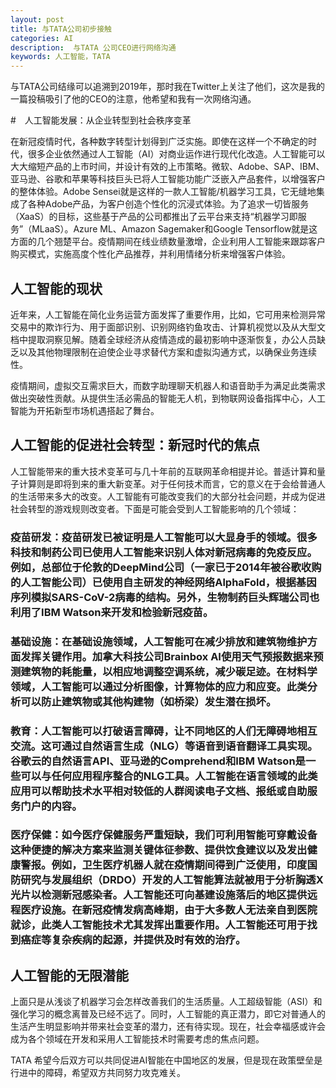 ```yaml
---
layout: post
title: 与TATA公司初步接触
categories: AI
description:  与TATA 公司CEO进行网络沟通
keywords: 人工智能，TATA
---
```


与TATA公司结缘可以追溯到2019年，那时我在Twitter上关注了他们，这次是我的一篇投稿吸引了他的CEO的注意，他希望和我有一次网络沟通。

#　人工智能发展：从企业转型到社会秩序变革

在新冠疫情时代，各种数字转型计划得到广泛实施。即使在这样一个不确定的时代，很多企业依然通过人工智能（AI）对商业运作进行现代化改造。人工智能可以大大缩短产品的上市时间，并设计有效的上市策略。微软、Adobe、SAP、IBM、亚马逊、谷歌和苹果等科技巨头已将人工智能功能广泛嵌入产品套件，以增强客户的整体体验。Adobe Sensei就是这样的一款人工智能/机器学习工具，它无缝地集成了各种Adobe产品，为客户创造个性化的沉浸式体验。为了追求一切皆服务（XaaS）的目标，这些基于产品的公司都推出了云平台来支持“机器学习即服务”（MLaaS）。Azure ML、Amazon Sagemaker和Google Tensorflow就是这方面的几个翘楚平台。疫情期间在线业绩数量激增，企业利用人工智能来跟踪客户购买模式，实施高度个性化产品推荐，并利用情绪分析来增强客户体验。

## 人工智能的现状

近年来，人工智能在简化业务运营方面发挥了重要作用，比如，它可用来检测异常交易中的欺诈行为、用于面部识别、识别网络钓鱼攻击、计算机视觉以及从大型文档中提取洞察见解。随着全球经济从疫情造成的最初影响中逐渐恢复，办公人员缺乏以及其他物理限制在迫使企业寻求替代方案和虚拟沟通方式，以确保业务连续性。

疫情期间，虚拟交互需求巨大，而数字助理聊天机器人和语音助手为满足此类需求做出突破性贡献。从提供生活必需品的智能无人机，到物联网设备指挥中心，人工智能为开拓新型市场机遇搭起了舞台。

## 人工智能的促进社会转型：新冠时代的焦点

人工智能带来的重大技术变革可与几十年前的互联网革命相提并论。普适计算和量子计算则是即将到来的重大新变革。对于任何技术而言，它的意义在于会给普通人的生活带来多大的改变。人工智能有可能改变我们的大部分社会问题，并成为促进社会转型的游戏规则改变者。下面是可能会受到人工智能影响的几个领域：

### 疫苗研发：疫苗研发已被证明是人工智能可以大显身手的领域。很多科技和制药公司已使用人工智能来识别人体对新冠病毒的免疫反应。例如，总部位于伦敦的DeepMind公司（一家已于2014年被谷歌收购的人工智能公司）已使用自主研发的神经网络AlphaFold，根据基因序列模拟SARS-CoV-2病毒的结构。另外，生物制药巨头辉瑞公司也利用了IBM Watson来开发和检验新冠疫苗。

### 基础设施：在基础设施领域，人工智能可在减少排放和建筑物维护方面发挥关键作用。加拿大科技公司Brainbox AI使用天气预报数据来预测建筑物的耗能量，以相应地调整空调系统，减少碳足迹。在材料学领域，人工智能可以通过分析图像，计算物体的应力和应变。此类分析可以防止建筑物或其他构建物（如桥梁）发生潜在损坏。

### 教育：人工智能可以打破语言障碍，让不同地区的人们无障碍地相互交流。这可通过自然语言生成（NLG）等语音到语音翻译工具实现。谷歌云的自然语言API、亚马逊的Comprehend和IBM Watson是一些可以与任何应用程序整合的NLG工具。人工智能在语言领域的此类应用可以帮助技术水平相对较低的人群阅读电子文档、报纸或自助服务门户的内容。

### 医疗保健：如今医疗保健服务严重短缺，我们可利用智能可穿戴设备这种便捷的解决方案来监测关键体征参数、提供饮食建议以及发出健康警报。例如，卫生医疗机器人就在疫情期间得到广泛使用，印度国防研究与发展组织（DRDO）开发的人工智能算法就被用于分析胸透X光片以检测新冠感染者。人工智能还可向基建设施落后的地区提供远程医疗设施。在新冠疫情发病高峰期，由于大多数人无法亲自到医院就诊，此类人工智能技术尤其发挥出重要作用。人工智能还可用于找到癌症等复杂疾病的起源，并提供及时有效的治疗。

## 人工智能的无限潜能

上面只是从浅谈了机器学习会怎样改善我们的生活质量。人工超级智能（ASI）和强化学习的概念离普及已经不远了。同时，人工智能的真正潜力，即它对普通人的生活产生明显影响并带来社会变革的潜力，还有待实现。现在，社会幸福感或许会成为各个领域在开发和采用人工智能技术时需要考虑的焦点问题。

TATA 希望今后双方可以共同促进AI智能在中国地区的发展，但是现在政策壁垒是行进中的障碍，希望双方共同努力攻克难关。
